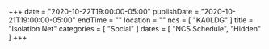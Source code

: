 +++
date = "2020-10-22T19:00:00-05:00"
publishDate = "2020-10-21T19:00:00-05:00"
endTime = ""
location = ""
ncs = [ "KA0LDG" ]
title = "Isolation Net"
categories = [ "Social" ]
dates = [ "NCS Schedule", "Hidden" ]
+++
